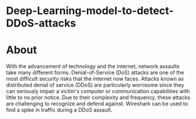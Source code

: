# Deep-Learning-model-to-detect-DDoS-attacks

# About
With the advancement of technology and the internet, network assaults take many different forms. Denial-of-Service (DoS) attacks are one of the most difficult security risks that the internet now faces. Attacks known as distributed denial of service (DDoS) are particularly worrisome since they can seriously impair a victim's computer or communication capabilities with little to no prior notice. Due to their complexity and frequency, these attacks are challenging to recognize and defend against. Wireshark can be used to find a spike in traffic during a DDoS assault.

